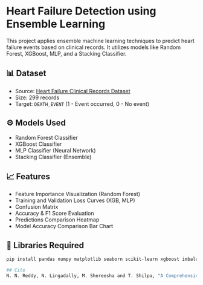 # Heart Failure Detection using Ensemble Learning

This project applies ensemble machine learning techniques to predict heart failure events based on clinical records. It utilizes models like Random Forest, XGBoost, MLP, and a Stacking Classifier.

## 📊 Dataset

- Source: [Heart Failure Clinical Records Dataset](https://www.kaggle.com/datasets/andrewmvd/heart-failure-clinical-data)
- Size: 299 records
- Target: `DEATH_EVENT` (1 - Event occurred, 0 - No event)

## ⚙️ Models Used

- Random Forest Classifier
- XGBoost Classifier
- MLP Classifier (Neural Network)
- Stacking Classifier (Ensemble)

## 📈 Features

- Feature Importance Visualization (Random Forest)
- Training and Validation Loss Curves (XGB, MLP)
- Confusion Matrix
- Accuracy & F1 Score Evaluation
- Predictions Comparison Heatmap
- Model Accuracy Comparison Bar Chart

## 🧪 Libraries Required

```bash
pip install pandas numpy matplotlib seaborn scikit-learn xgboost imbalanced-learn

## Cite
N. N. Reddy, N. Lingadally, M. Shereesha and T. Shilpa, "A Comprehensive Ensemble Approach with Real-Time Performance Metrics for Heart Failure Prediction," 2024 First International Conference for Women in Computing (InCoWoCo), Pune, India, 2024, pp. 1-6, doi: 10.1109/InCoWoCo64194.2024.10863522.
